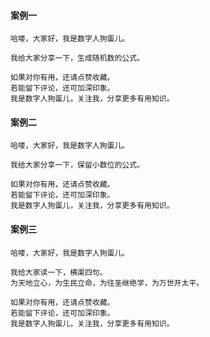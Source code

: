 #### 案例一
```
哈喽，大家好，我是数字人狗蛋儿。

我给大家分享一下，生成随机数的公式。

如果对你有用，还请点赞收藏。
若能留下评论，还可加深印象。
我是数字人狗蛋儿，关注我，分享更多有用知识。
```

#### 案例二
```
哈喽，大家好，我是数字人狗蛋儿。

我给大家分享一下，保留小数位的公式。

如果对你有用，还请点赞收藏。
若能留下评论，还可加深印象。
我是数字人狗蛋儿，关注我，分享更多有用知识。
```

#### 案例三
```
哈喽，大家好，我是数字人狗蛋儿。

我给大家读一下，横渠四句。
为天地立心，为生民立命，为往圣继绝学，为万世开太平。

如果对你有用，还请点赞收藏。
若能留下评论，还可加深印象。
我是数字人狗蛋儿，关注我，分享更多有用知识。
```
